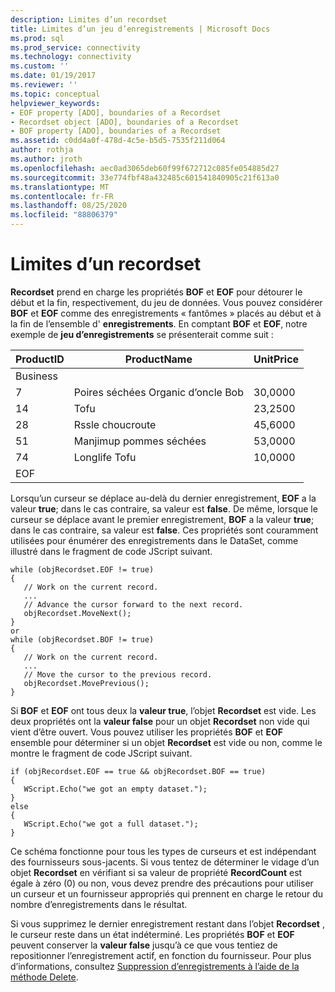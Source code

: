 ```yaml
---
description: Limites d’un recordset
title: Limites d’un jeu d’enregistrements | Microsoft Docs
ms.prod: sql
ms.prod_service: connectivity
ms.technology: connectivity
ms.custom: ''
ms.date: 01/19/2017
ms.reviewer: ''
ms.topic: conceptual
helpviewer_keywords:
- EOF property [ADO], boundaries of a Recordset
- Recordset object [ADO], boundaries of a Recordset
- BOF property [ADO], boundaries of a Recordset
ms.assetid: c0dd4a0f-478d-4c5e-b5d5-7535f211d064
author: rothja
ms.author: jroth
ms.openlocfilehash: aec0ad3065deb60f99f672712c085fe054885d27
ms.sourcegitcommit: 33e774fbf48a432485c601541840905c21f613a0
ms.translationtype: MT
ms.contentlocale: fr-FR
ms.lasthandoff: 08/25/2020
ms.locfileid: "88806379"
---
```

# <a name="boundaries-of-a-recordset"></a>Limites d’un recordset
**Recordset** prend en charge les propriétés **BOF** et **EOF** pour détourer le début et la fin, respectivement, du jeu de données. Vous pouvez considérer **BOF** et **EOF** comme des enregistrements « fantômes » placés au début et à la fin de l’ensemble d' **enregistrements**. En comptant **BOF** et **EOF**, notre exemple de **jeu d’enregistrements** se présenterait comme suit :  
  
|ProductID|ProductName|UnitPrice|  
|---------------|-----------------|---------------|  
|Business|||  
|7|Poires séchées Organic d’oncle Bob|30,0000|  
|14|Tofu|23,2500|  
|28|Rssle choucroute|45,6000|  
|51|Manjimup pommes séchées|53,0000|  
|74|Longlife Tofu|10,0000|  
|EOF|||  
  
 Lorsqu’un curseur se déplace au-delà du dernier enregistrement, **EOF** a la valeur **true**; dans le cas contraire, sa valeur est **false**. De même, lorsque le curseur se déplace avant le premier enregistrement, **BOF** a la valeur **true**; dans le cas contraire, sa valeur est **false**. Ces propriétés sont couramment utilisées pour énumérer des enregistrements dans le DataSet, comme illustré dans le fragment de code JScript suivant.  
  
```  
while (objRecordset.EOF != true)   
{  
   // Work on the current record.  
   ...  
   // Advance the cursor forward to the next record.  
   objRecordset.MoveNext();  
}  
or  
while (objRecordset.BOF != true)   
{  
   // Work on the current record.  
   ...  
   // Move the cursor to the previous record.  
   objRecordset.MovePrevious();  
}  
```  
  
 Si **BOF** et **EOF** ont tous deux la **valeur true**, l’objet **Recordset** est vide. Les deux propriétés ont la **valeur false** pour un objet **Recordset** non vide qui vient d’être ouvert. Vous pouvez utiliser les propriétés **BOF** et **EOF** ensemble pour déterminer si un objet **Recordset** est vide ou non, comme le montre le fragment de code JScript suivant.  
  
```  
if (objRecordset.EOF == true && objRecordset.BOF == true)  
{  
   WScript.Echo("we got an empty dataset.");  
}  
else  
{  
   WScript.Echo("we got a full dataset.");  
}  
```  
  
 Ce schéma fonctionne pour tous les types de curseurs et est indépendant des fournisseurs sous-jacents. Si vous tentez de déterminer le vidage d’un objet **Recordset** en vérifiant si sa valeur de propriété **RecordCount** est égale à zéro (0) ou non, vous devez prendre des précautions pour utiliser un curseur et un fournisseur appropriés qui prennent en charge le retour du nombre d’enregistrements dans le résultat.  
  
 Si vous supprimez le dernier enregistrement restant dans l’objet **Recordset** , le curseur reste dans un état indéterminé. Les propriétés **BOF** et **EOF** peuvent conserver la **valeur false** jusqu’à ce que vous tentiez de repositionner l’enregistrement actif, en fonction du fournisseur. Pour plus d’informations, consultez [Suppression d’enregistrements à l’aide de la méthode Delete](./deleting-records-using-the-delete-method.md).
